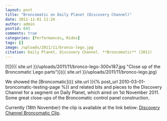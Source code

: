 ```yaml
---
layout: post
title: "Broncomatic on Daily Planet (Discovery Channel)"
date: 2011-11-01 11:24
author: admin
postid: 643
comments: true
categories: [Performances, Rides]
tags: []
image: /uploads/2011/11/bronco-lego.jpg
citation: Daily Planet, Discovery Channel. **Broncomatic** (2011)
---
```

[![]({{ site.url }}/uploads/2011/11/bronco-lego-300x187.jpg "Close up of the Broncomatic Lego parts")]({{ site.url }}/uploads/2011/11/bronco-lego.jpg)

We showed the [Broncomatic]({{ site.url }}{% post_url 2010-03-01-broncomatic-testing-page %}) and related bits and pieces to the Discovery Channel for a segment on Daily Planet, which aired on 1st November 2011. Some great close-ups of the Broncomatic control panel construction.

Currently (18th November) the clip is available at the link below:
[Discovery Channel Broncomatic Clip](http://watch.discoverychannel.ca/#clip560441).

